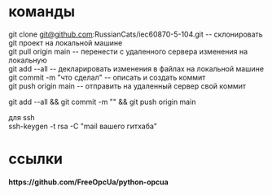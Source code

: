 # команды
git clone git@github.com:RussianCats/iec60870-5-104.git    -- склонировать git проект на локальной машине <br>
git pull origin main                                        -- перенести с удаленного сервера изменения на локальную<br>
git add --all                                               -- декларировать изменения в файлах на локальной машине<br>
git commit -m "что сделал"                                  -- описать и создать коммит<br>
git push origin main                                        -- отправить на удаленный сервер свой коммит<br>


git add --all  && git commit -m "" && git push origin main <br>


для ssh <br>
ssh-keygen -t rsa -C "mail вашего гитхаба"<br>

# ссылки
 <h4>https://github.com/FreeOpcUa/python-opcua </h4>

